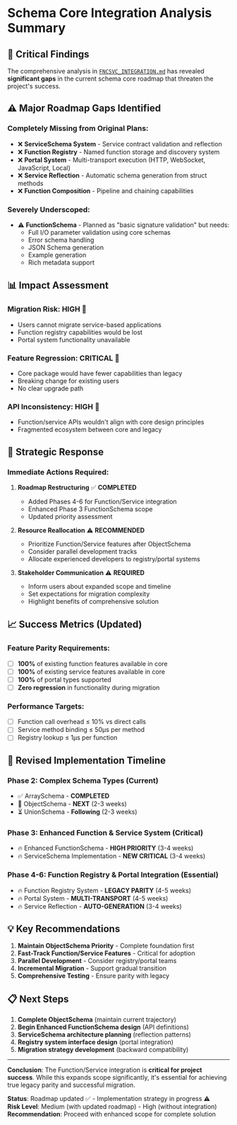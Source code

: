 # Schema Core Integration Analysis Summary

## 🚨 Critical Findings

The comprehensive analysis in [`FNCSVC_INTEGRATION.md`](./FNCSVC_INTEGRATION.md) has revealed **significant gaps** in the current schema core roadmap that threaten the project's success.

## ⚠️ Major Roadmap Gaps Identified

### **Completely Missing from Original Plans:**
- ❌ **ServiceSchema System** - Service contract validation and reflection
- ❌ **Function Registry** - Named function storage and discovery system  
- ❌ **Portal System** - Multi-transport execution (HTTP, WebSocket, JavaScript, Local)
- ❌ **Service Reflection** - Automatic schema generation from struct methods
- ❌ **Function Composition** - Pipeline and chaining capabilities

### **Severely Underscoped:**
- ⚠️ **FunctionSchema** - Planned as "basic signature validation" but needs:
  - Full I/O parameter validation using core schemas
  - Error schema handling
  - JSON Schema generation
  - Example generation
  - Rich metadata support

## 📊 Impact Assessment

### **Migration Risk**: **HIGH** 🔴
- Users cannot migrate service-based applications
- Function registry capabilities would be lost
- Portal system functionality unavailable

### **Feature Regression**: **CRITICAL** 🔴  
- Core package would have fewer capabilities than legacy
- Breaking change for existing users
- No clear upgrade path

### **API Inconsistency**: **HIGH** 🔴
- Function/service APIs wouldn't align with core design principles
- Fragmented ecosystem between core and legacy

## 🎯 Strategic Response

### **Immediate Actions Required:**

1. **Roadmap Restructuring** ✅ **COMPLETED**
   - Added Phases 4-6 for Function/Service integration
   - Enhanced Phase 3 FunctionSchema scope
   - Updated priority assessment

2. **Resource Reallocation** ⚠️ **RECOMMENDED**
   - Prioritize Function/Service features after ObjectSchema
   - Consider parallel development tracks
   - Allocate experienced developers to registry/portal systems

3. **Stakeholder Communication** ⚠️ **REQUIRED**
   - Inform users about expanded scope and timeline
   - Set expectations for migration complexity
   - Highlight benefits of comprehensive solution

## 📈 Success Metrics (Updated)

### **Feature Parity Requirements:**
- [ ] **100%** of existing function features available in core
- [ ] **100%** of existing service features available in core  
- [ ] **100%** of portal types supported
- [ ] **Zero regression** in functionality during migration

### **Performance Targets:**
- [ ] Function call overhead ≤ 10% vs direct calls
- [ ] Service method binding ≤ 50μs per method
- [ ] Registry lookup ≤ 1μs per function

## 🚦 Revised Implementation Timeline

### **Phase 2: Complex Schema Types** (Current)
- ✅ ArraySchema - **COMPLETED**
- 🎯 ObjectSchema - **NEXT** (2-3 weeks)
- ⏳ UnionSchema - **Following** (2-3 weeks)

### **Phase 3: Enhanced Function & Service System** (Critical)
- 🔥 Enhanced FunctionSchema - **HIGH PRIORITY** (3-4 weeks)
- 🔥 ServiceSchema Implementation - **NEW CRITICAL** (3-4 weeks)

### **Phase 4-6: Function Registry & Portal Integration** (Essential)
- 🔥 Function Registry System - **LEGACY PARITY** (4-5 weeks)
- 🔥 Portal System - **MULTI-TRANSPORT** (4-5 weeks)  
- 🔥 Service Reflection - **AUTO-GENERATION** (3-4 weeks)

## 💡 Key Recommendations

1. **Maintain ObjectSchema Priority** - Complete foundation first
2. **Fast-Track Function/Service Features** - Critical for adoption
3. **Parallel Development** - Consider registry/portal teams
4. **Incremental Migration** - Support gradual transition
5. **Comprehensive Testing** - Ensure parity with legacy

## 📋 Next Steps

1. **Complete ObjectSchema** (maintain current trajectory)
2. **Begin Enhanced FunctionSchema design** (API definitions)
3. **ServiceSchema architecture planning** (reflection patterns)
4. **Registry system interface design** (portal integration)
5. **Migration strategy development** (backward compatibility)

---

**Conclusion**: The Function/Service integration is **critical for project success**. While this expands scope significantly, it's essential for achieving true legacy parity and successful migration.

**Status**: Roadmap updated ✅ - Implementation strategy in progress ⚠️  
**Risk Level**: Medium (with updated roadmap) - High (without integration)  
**Recommendation**: Proceed with enhanced scope for complete solution 